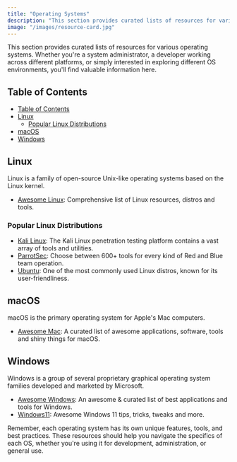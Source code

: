 ```yaml
---
title: "Operating Systems"
description: "This section provides curated lists of resources for various operating systems. Whether you're a system administrator, a developer working across different platforms, or simply interested in exploring different OS environments, you'll find valuable information here."
image: "/images/resource-card.jpg"
---
```

This section provides curated lists of resources for various operating systems. Whether you're a system administrator, a developer working across different platforms, or simply interested in exploring different OS environments, you'll find valuable information here.

## Table of Contents
- [Table of Contents](#table-of-contents)
- [Linux](#linux)
  - [Popular Linux Distributions](#popular-linux-distributions)
- [macOS](#macos)
- [Windows](#windows)

## Linux

Linux is a family of open-source Unix-like operating systems based on the Linux kernel.

- <a href="https://github.com/inputsh/awesome-linux" target="_blank" rel="noopener noreferrer">Awesome Linux</a>: Comprehensive list of Linux resources, distros and tools.

### Popular Linux Distributions
- <a href="https://www.kali.org/" target="_blank" rel="noopener noreferrer">Kali Linux</a>: The Kali Linux penetration testing platform contains a vast array of tools and utilities.
- <a href="https://www.parrotsec.org/" target="_blank" rel="noopener noreferrer">ParrotSec</a>: Choose between 600+ tools for every kind of Red and Blue team operation.
- <a href="https://ubuntu.com/" target="_blank" rel="noopener noreferrer">Ubuntu</a>: One of the most commonly used Linux distros, known for its user-friendliness.

## macOS

macOS is the primary operating system for Apple's Mac computers.

- <a href="https://github.com/jaywcjlove/awesome-mac" target="_blank" rel="noopener noreferrer">Awesome Mac</a>: A curated list of awesome applications, software, tools and shiny things for macOS.

## Windows

Windows is a group of several proprietary graphical operating system families developed and marketed by Microsoft.

- <a href="https://github.com/Awesome-Windows/Awesome" target="_blank" rel="noopener noreferrer">Awesome Windows</a>: An awesome & curated list of best applications and tools for Windows.
- <a href="https://github.com/awesome-windows11/windows11" target="_blank" rel="noopener noreferrer">Windows11</a>: Awesome Windows 11 tips, tricks, tweaks and more.


Remember, each operating system has its own unique features, tools, and best practices. These resources should help you navigate the specifics of each OS, whether you're using it for development, administration, or general use.